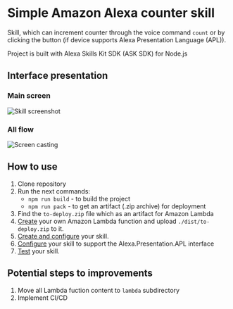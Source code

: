 # Simple Amazon Alexa counter skill

Skill, which can increment counter through the voice command `count` or by clicking the button (if device supports Alexa Presentation Language (APL)).

Project is built with Alexa Skills Kit SDK (ASK SDK) for Node.js


## Interface presentation

### Main screen
![Skill screenshot](https://i.gyazo.com/3278c8e826ed31ea8b4e1363a44f052d.png)

### All flow
![Screen casting](https://i.gyazo.com/b792a849ae94fb8050610f5313672c1a.gif)


## How to use

1. Clone repository
2. Run the next commands:  
   - `npm run build` - to build the project
   - `npm run pack` - to get an artifact (.zip archive) for deployment
3. Find the `to-deploy.zip` file which as an artifact for Amazon Lambda
4. [Create](https://developer.amazon.com/en-US/docs/alexa/alexa-skills-kit-sdk-for-nodejs/develop-your-first-skill.html#create-lambda) your own Amazon Lambda function and upload `./dist/to-deploy.zip` to it.
5. [Create and configure](https://developer.amazon.com/en-US/docs/alexa/alexa-skills-kit-sdk-for-nodejs/develop-your-first-skill.html#create-configure-skill) your skill.
6. [Configure](https://developer.amazon.com/en-US/docs/alexa/alexa-presentation-language/apl-support-for-your-skill.html) your skill to support the Alexa.Presentation.APL interface
7. [Test](https://developer.amazon.com/en-US/docs/alexa/alexa-skills-kit-sdk-for-nodejs/develop-your-first-skill.html#test-skill) your skill.


## Potential steps to improvements

1. Move all Lambda fuction content to `lambda` subdirectory
2. Implement CI/CD

